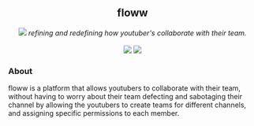 <div align="center">
<h2>floww</h2>
<img src="https://i.imgur.com/VTrFdx4.png">
<i>refining and redefining how youtuber's collaborate with their team.</i>
<br><br>
<img src="https://img.shields.io/badge/Next-black?style=for-the-badge&logo=next.js&logoColor=white">
<img src="https://img.shields.io/badge/YouTube-%23FF0000.svg?style=for-the-badge&logo=YouTube&logoColor=white">
</div>

### About
floww is a platform that allows youtubers to collaborate with their team, without having to worry about their team defecting and sabotaging their channel by allowing the youtubers to create teams for different channels, and assigning specific permissions to each member.
